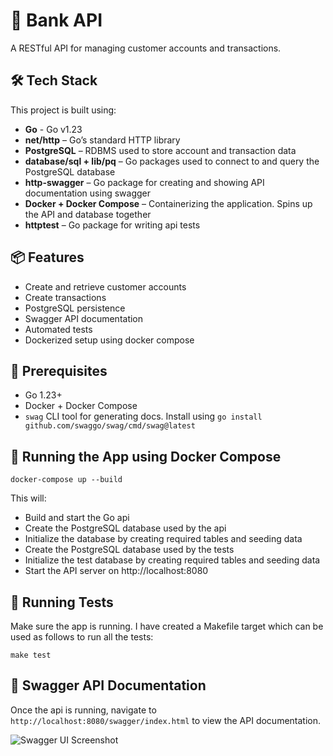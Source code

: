 # 🏦 Bank API

A RESTful API for managing customer accounts and transactions.

## 🛠️ Tech Stack

This project is built using:

- **Go** - Go v1.23
- **net/http** – Go’s standard HTTP library
- **PostgreSQL** – RDBMS used to store account and transaction data
- **database/sql + lib/pq** – Go packages used to connect to and query the PostgreSQL database
- **http-swagger** – Go package for creating and showing API documentation using swagger
- **Docker + Docker Compose** – Containerizing the application. Spins up the API and database together
- **httptest** – Go package for writing api tests


## 📦 Features

- Create and retrieve customer accounts
- Create transactions
- PostgreSQL persistence
- Swagger API documentation
- Automated tests
- Dockerized setup using docker compose

## 🔧 Prerequisites

- Go 1.23+
- Docker + Docker Compose
- `swag` CLI tool for generating docs. Install using ```go install github.com/swaggo/swag/cmd/swag@latest```

## 🐳 Running the App using Docker Compose

```docker-compose up --build```

This will:

- Build and start the Go api
- Create the PostgreSQL database used by the api
- Initialize the database by creating required tables and seeding data
- Create the PostgreSQL database used by the tests
- Initialize the test database by creating required tables and seeding data
- Start the API server on http://localhost:8080

## 🧪 Running Tests

Make sure the app is running. I have created a Makefile target which can be used as follows to run all the tests:

```make test```

## 📘 Swagger API Documentation

Once the api is running, navigate to `http://localhost:8080/swagger/index.html` to view the API documentation.

![Swagger UI Screenshot](screenshot.png)